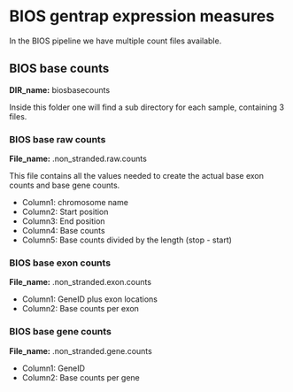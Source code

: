 # BIOS gentrap expression measures

In the BIOS pipeline we have multiple count files available.

## BIOS base counts

**DIR_name:** biosbasecounts

Inside this folder one will find a sub directory for each sample, containing 3 files.

### BIOS base raw counts

**File_name:** <SampleName>.non_stranded.raw.counts

This file contains all the values needed to create the actual base exon counts and base gene counts.

* Column1: chromosome name
* Column2: Start position
* Column3: End position
* Column4: Base counts
* Column5: Base counts divided by the length (stop - start)

### BIOS base exon counts

**File_name:** <SampleName>.non_stranded.exon.counts

* Column1: GeneID plus exon locations
* Column2: Base counts per exon

### BIOS base gene counts

**File_name:** <SampleName>.non_stranded.gene.counts

* Column1: GeneID
* Column2: Base counts per gene

